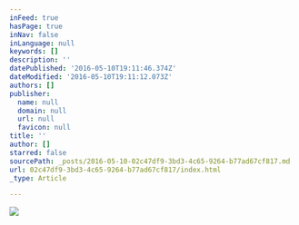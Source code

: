 ```yaml
---
inFeed: true
hasPage: true
inNav: false
inLanguage: null
keywords: []
description: ''
datePublished: '2016-05-10T19:11:46.374Z'
dateModified: '2016-05-10T19:11:12.073Z'
authors: []
publisher:
  name: null
  domain: null
  url: null
  favicon: null
title: ''
author: []
starred: false
sourcePath: _posts/2016-05-10-02c47df9-3bd3-4c65-9264-b77ad67cf817.md
url: 02c47df9-3bd3-4c65-9264-b77ad67cf817/index.html
_type: Article

---
```

![](https://the-grid-user-content.s3-us-west-2.amazonaws.com/f216ad1c-92d0-4d97-b6d2-6b7e2a858583.jpg)